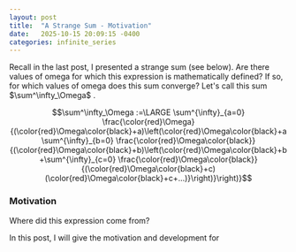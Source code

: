 ```yaml
---
layout: post
title:  "A Strange Sum - Motivation"
date:   2025-10-15 20:09:15 -0400
categories: infinite_series
---
```


Recall in the last post, I presented a strange sum (see below).
Are there values of omega for which this expression is mathematically defined?
If so, for which values of omega does this sum converge?
Let's call this sum $\sum^\infty_\Omega$ .

$$\sum^\infty_\Omega :=\LARGE \sum^{\infty}_{a=0} \frac{\color{red}\Omega}{(\color{red}\Omega\color{black}+a)\left(\color{red}\Omega\color{black}+a\sum^{\infty}_{b=0} \frac{\color{red}\Omega\color{black}}{(\color{red}\Omega\color{black}+b)\left(\color{red}\Omega\color{black}+b+\sum^{\infty}_{c=0} \frac{\color{red}\Omega\color{black}}{(\color{red}\Omega\color{black}+c)(\color{red}\Omega\color{black}+c+...)}\right)}\right)}$$

### Motivation
Where did this expression come from?

In this post, I will give the motivation and development for 








<!--stackedit_data:
eyJoaXN0b3J5IjpbLTExNTU5NTk0NzEsNDk5NDk4NTQ2LC0yMD
cwMTA1LDk2Mzk3MDY4MSwxNDIyODMwMjExXX0=
-->